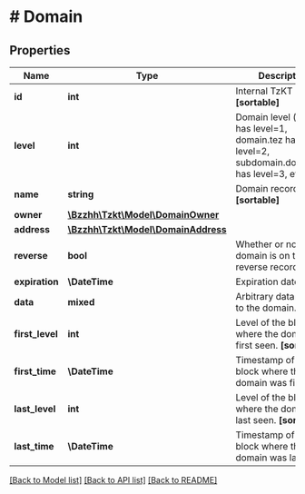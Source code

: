 # # Domain

## Properties

Name | Type | Description | Notes
------------ | ------------- | ------------- | -------------
**id** | **int** | Internal TzKT id.   **[sortable]** | [optional]
**level** | **int** | Domain level (i.e. tez has level&#x3D;1, domain.tez has level&#x3D;2, subdomain.domain.tez has level&#x3D;3, etc.). | [optional]
**name** | **string** | Domain record name.   **[sortable]** | [optional]
**owner** | [**\Bzzhh\Tzkt\Model\DomainOwner**](DomainOwner.md) |  | [optional]
**address** | [**\Bzzhh\Tzkt\Model\DomainAddress**](DomainAddress.md) |  | [optional]
**reverse** | **bool** | Whether or not the domain is on the reverse records list | [optional]
**expiration** | **\DateTime** | Expiration datetime | [optional]
**data** | **mixed** | Arbitrary data bound to the domain. | [optional]
**first_level** | **int** | Level of the block where the domain was first seen.   **[sortable]** | [optional]
**first_time** | **\DateTime** | Timestamp of the block where the domain was first seen. | [optional]
**last_level** | **int** | Level of the block where the domain was last seen.   **[sortable]** | [optional]
**last_time** | **\DateTime** | Timestamp of the block where the domain was last seen. | [optional]

[[Back to Model list]](../../README.md#models) [[Back to API list]](../../README.md#endpoints) [[Back to README]](../../README.md)
